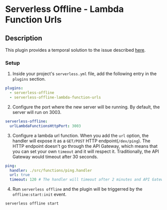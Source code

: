 # Serverless Offline - Lambda Function Urls

## Description

This plugin provides a temporal solution to the issue described [here](https://github.com/dherault/serverless-offline/issues/1382).

### Setup

1. Inside your project's `serverless.yml` file, add the following entry in the `plugins` section.

```yaml
plugins:
  - serverless-offline
  - serverless-offline-lambda-function-urls
```

2. Configure the port where the new server will be running. By default, the server will run on 3003.

```yaml
serverless-offline:
  urlLambdaFunctionsHttpPort: 3003
```

3. Configure a lambda url function. When you add the `url` option, the handler will expose it as a `GET/POST` HTTP endpoint(`/dev/ping`). The HTTP endpoint doesn't go through the API Gateway, which means that you can set your own `timeout` and it will respect it. Traditionally, the API Gateway would timeout after 30 seconds.

```yaml
ping:
  handler: ./src/functions/ping.handler
  url: true
  timeout: 120 # The handler will timeout after 2 minutes and API Gateway won't interrupt it
```

4. Run `serverless offline` and the plugin will be triggerred by the `offline:start:init` event.

```bash
serverless offline start
```

